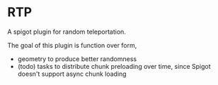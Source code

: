 # RTP
A spigot plugin for random teleportation.

The goal of this plugin is function over form, 
 * geometry to produce better randomness
 * (todo) tasks to distribute chunk preloading over time, since Spigot doesn't support async chunk loading


